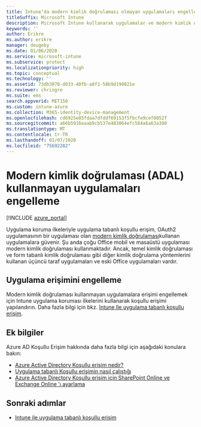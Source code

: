 ```yaml
---
title: Intune’da modern kimlik doğrulaması olmayan uygulamaları engelleme
titleSuffix: Microsoft Intune
description: Microsoft Intune kullanarak uygulamalar ve modern kimlik doğrulaması (ADAL) hakkında bilgi edinin.
keywords: ''
author: Erikre
ms.author: erikre
manager: dougeby
ms.date: 01/06/2020
ms.service: microsoft-intune
ms.subservice: protect
ms.localizationpriority: high
ms.topic: conceptual
ms.technology: ''
ms.assetid: 73db3070-d033-40fb-a8f1-58b9d198021e
ms.reviewer: chrisgre
ms.suite: ems
search.appverid: MET150
ms.custom: intune-azure
ms.collection: M365-identity-device-management
ms.openlocfilehash: cd6925e85fdaa7dfddf69153f5fbcfe9cef0852f
ms.sourcegitcommit: a66b5916eaab9cb537e483064efc584a6a63a390
ms.translationtype: MT
ms.contentlocale: tr-TR
ms.lasthandoff: 01/07/2020
ms.locfileid: "75692282"
---
```

# <a name="block-apps-that-dont-use-modern-authentication-adal"></a>Modern kimlik doğrulaması (ADAL) kullanmayan uygulamaları engelleme

[!INCLUDE [azure_portal](../includes/azure_portal.md)]

Uygulama koruma ilkeleriyle uygulama tabanlı koşullu erişim, OAuth2 uygulamasının bir uygulaması olan [modern kimlik doğrulaması](https://support.office.com/article/Using-Office-365-modern-authentication-with-Office-clients-776c0036-66fd-41cb-8928-5495c0f9168a)kullanan uygulamalara güvenir. Şu anda çoğu Office mobil ve masaüstü uygulaması modern kimlik doğrulaması kullanmaktadır. Ancak, temel kimlik doğrulaması ve form tabanlı kimlik doğrulaması gibi diğer kimlik doğrulama yöntemlerini kullanan üçüncü taraf uygulamaları ve eski Office uygulamaları vardır.

## <a name="block-access-to-apps"></a>Uygulama erişimini engelleme

Modern kimlik doğrulaması kullanmayan uygulamalara erişimi engellemek için Intune uygulama koruması ilkelerini kullanarak koşullu erişimi yapılandırın. Daha fazla bilgi için bkz. [Intune Ile uygulama tabanlı koşullu erişim](app-based-conditional-access-intune.md).

## <a name="additional-information"></a>Ek bilgiler

Azure AD Koşullu Erişim hakkında daha fazla bilgi için aşağıdaki konulara bakın:
- [Azure Active Directory Koşullu erişim nedir?](https://docs.microsoft.com/azure/active-directory/conditional-access/overview)
- [Uygulama tabanlı Koşullu erişimin nasıl çalıştığı](app-based-conditional-access-intune.md#how-app-based-conditional-access-works)
- [Azure Active Directory Koşullu erişim için SharePoint Online ve Exchange Online 'ı ayarlama](https://docs.microsoft.com/azure/active-directory/conditional-access/conditional-access-for-exo-and-spo)

## <a name="next-steps"></a>Sonraki adımlar

- [Intune ile uygulama tabanlı koşullu erişim](app-based-conditional-access-intune.md)
